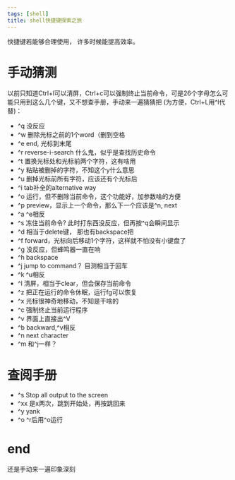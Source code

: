 ```yaml
---
tags: [shell]
title: shell快捷键探索之旅
---
```


快捷键若能够合理使用， 许多时候能提高效率。

# 手动猜测
以前只知道Ctrl+l可以清屏，Ctrl+c可以强制终止当前命令，可是26个字母怎么可能只用到这么几个键，又不想查手册，手动来一遍猜猜把 (为方便，Ctrl+L用^l代替)：
- ^q 没反应
- ^w 删除光标之前的1个word（删到空格
- ^e end, 光标到末尾
- ^r reverse-i-search 什么鬼，似乎是查找历史命令
- ^t 置换光标处和光标前两个字符，这有啥用
- ^y 粘贴被删掉的字符，不知这个y什么意思
- ^u 删掉光标前所有字符，应该还有个光标后
- ^i tab补全的alternative way
- ^o 运行，但不删除当前命令，这个功能好，加参数啥的方便
- ^p preview，显示上一个命令，那么下一个应该是^n, next
- ^a ^e相反
- ^s 冻住当前命令? 此时打东西没反应，但再按^q会瞬间显示
- ^d 相当于delete键， 那也有backspace把
- ^f forward，光标向后移动1个字符，这样就不怕没有小键盘了
- ^g 没反应，但蜂鸣器一直在响
- ^h backspace
- ^j jump to command？ 目测相当于回车
- ^k ^u相反
- ^l 清屏，相当于clear，但会保存当前命令
- ^z 把正在运行的命令休眠，运行fg可以恢复
- ^x 光标很神奇地移动，不知是干啥的
- ^c 强制终止当前运行程序
- ^v 界面上直接出^V 
- ^b backward,^v相反
- ^n next character
- ^m 和^j一样？

# 查阅手册
- ^s Stop all output to the screen
- ^xx 是x两次，跳到开始处，再按跳回来
- ^y yank
- ^o ^r后用^o运行

# end
还是手动来一遍印象深刻

